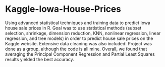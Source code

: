 # Kaggle-Iowa-House-Prices
Using advanced statistical techniques and training data to predict Iowa house sale prices in R.
Goal was to use statistical methods (subset selection, shrinkage, dimension reduction, KNN, nonlinear regression, linear regression, and tree models) in order to predict house sale prices on the Kaggle website. Extensive data cleaning was also included. Project was done as a group, although the code is all mine. Overall, we found that averaging the Principal Component Regression and Partial Least Squares results yielded the best accuracy.
